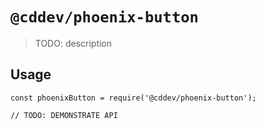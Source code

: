 # `@cddev/phoenix-button`

> TODO: description

## Usage

```
const phoenixButton = require('@cddev/phoenix-button');

// TODO: DEMONSTRATE API
```
